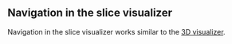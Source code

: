 Navigation in the slice visualizer
----------------------------------

Navigation in the slice visualizer works similar to the [3D visualizer].


[3D visualizer]: voxie:///help/prototype/de.uni_stuttgart.Voxie.Visualizer.View3D
